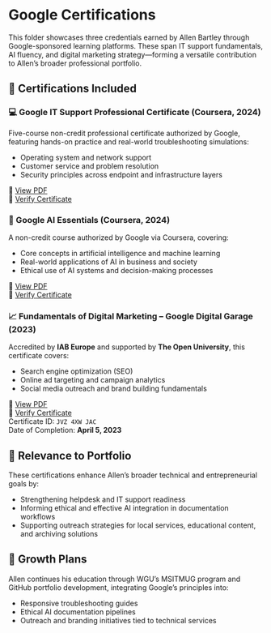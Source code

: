 
# Google Certifications

This folder showcases three credentials earned by Allen Bartley through Google-sponsored learning platforms. These span IT support fundamentals, AI fluency, and digital marketing strategy—forming a versatile contribution to Allen’s broader professional portfolio.

## 🎯 Certifications Included

### 💻 Google IT Support Professional Certificate (Coursera, 2024)

Five-course non-credit professional certificate authorized by Google, featuring hands-on practice and real-world troubleshooting simulations:
- Operating system and network support
- Customer service and problem resolution
- Security principles across endpoint and infrastructure layers

📄 [View PDF](https://github.com/Allen-Bartley/personal-portfolio/blob/main/certifications/Google_Certificates/Coursera-Google-IT-Support.pdf)  
🔗 [Verify Certificate](https://coursera.org/verify/professional-cert/RZUHB75XKUQ3)

### 🤖 Google AI Essentials (Coursera, 2024)

A non-credit course authorized by Google via Coursera, covering:
- Core concepts in artificial intelligence and machine learning
- Real-world applications of AI in business and society
- Ethical use of AI systems and decision-making processes

📄 [View PDF](https://github.com/Allen-Bartley/personal-portfolio/blob/main/certifications/Google_Certificates/Coursera-Google-AI-Essentials.pdf)  
🔗 [Verify Certificate](https://coursera.org/verify/VXC2DBC4PCEE)

### 📈 Fundamentals of Digital Marketing – Google Digital Garage (2023)

Accredited by **IAB Europe** and supported by **The Open University**, this certificate covers:
- Search engine optimization (SEO)
- Online ad targeting and campaign analytics
- Social media outreach and brand building fundamentals

📄 [View PDF](https://github.com/Allen-Bartley/personal-portfolio/blob/main/certifications/Google_Certificates/digitalgarage_certificate.pdf)  
🔗 [Verify Certificate](https://learndigital.withgoogle.com/link/1qsdpcedm9s)  
Certificate ID: `JVZ 4XW JAC`  
Date of Completion: **April 5, 2023**

## 📌 Relevance to Portfolio

These certifications enhance Allen’s broader technical and entrepreneurial goals by:
- Strengthening helpdesk and IT support readiness
- Informing ethical and effective AI integration in documentation workflows
- Supporting outreach strategies for local services, educational content, and archiving solutions

## 🚀 Growth Plans

Allen continues his education through WGU’s MSITMUG program and GitHub portfolio development, integrating Google’s principles into:
- Responsive troubleshooting guides
- Ethical AI documentation pipelines
- Outreach and branding initiatives tied to technical services
